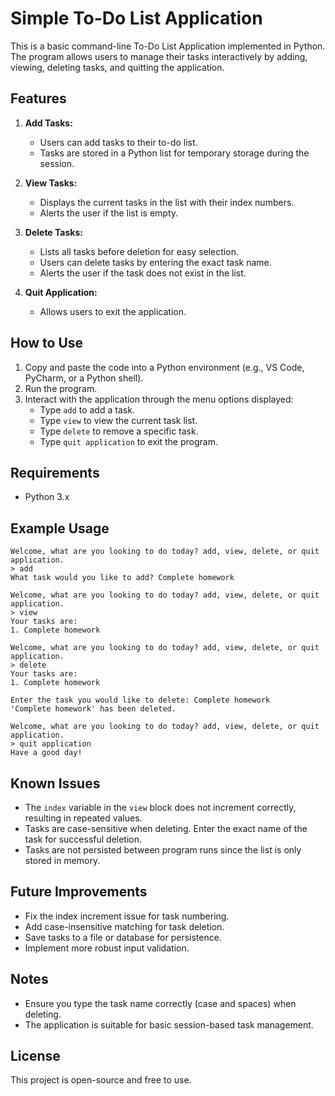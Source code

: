 # Simple To-Do List Application

This is a basic command-line To-Do List Application implemented in Python. The program allows users to manage their tasks interactively by adding, viewing, deleting tasks, and quitting the application.

## Features

1. **Add Tasks:**
   - Users can add tasks to their to-do list.
   - Tasks are stored in a Python list for temporary storage during the session.

2. **View Tasks:**
   - Displays the current tasks in the list with their index numbers.
   - Alerts the user if the list is empty.

3. **Delete Tasks:**
   - Lists all tasks before deletion for easy selection.
   - Users can delete tasks by entering the exact task name.
   - Alerts the user if the task does not exist in the list.

4. **Quit Application:**
   - Allows users to exit the application.

## How to Use

1. Copy and paste the code into a Python environment (e.g., VS Code, PyCharm, or a Python shell).
2. Run the program.
3. Interact with the application through the menu options displayed:
   - Type `add` to add a task.
   - Type `view` to view the current task list.
   - Type `delete` to remove a specific task.
   - Type `quit application` to exit the program.

## Requirements

- Python 3.x

## Example Usage

```
Welcome, what are you looking to do today? add, view, delete, or quit application.
> add
What task would you like to add? Complete homework

Welcome, what are you looking to do today? add, view, delete, or quit application.
> view
Your tasks are:
1. Complete homework

Welcome, what are you looking to do today? add, view, delete, or quit application.
> delete
Your tasks are:
1. Complete homework

Enter the task you would like to delete: Complete homework
'Complete homework' has been deleted.

Welcome, what are you looking to do today? add, view, delete, or quit application.
> quit application
Have a good day!
```

## Known Issues

- The `index` variable in the `view` block does not increment correctly, resulting in repeated values.
- Tasks are case-sensitive when deleting. Enter the exact name of the task for successful deletion.
- Tasks are not persisted between program runs since the list is only stored in memory.

## Future Improvements

- Fix the index increment issue for task numbering.
- Add case-insensitive matching for task deletion.
- Save tasks to a file or database for persistence.
- Implement more robust input validation.

## Notes

- Ensure you type the task name correctly (case and spaces) when deleting.
- The application is suitable for basic session-based task management.

## License

This project is open-source and free to use.

